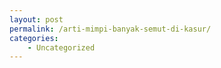 ```yaml
---
layout: post
permalink: /arti-mimpi-banyak-semut-di-kasur/
categories:
    - Uncategorized
---
```


